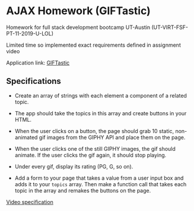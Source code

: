 # AJAX Homework (GIFTastic)

Homework for full stack development bootcamp UT-Austin (UT-VIRT-FSF-PT-11-2019-U-LOL)

Limited time so implemented exact requirements defined in assignment video

Application link: [GIFTastic](https://williamstephan.github.io/GifTastic//)

## Specifications

* Create an array of strings with each element a component of a related topic.

* The app should take the topics in this array and create buttons in your HTML.

* When the user clicks on a button, the page should grab 10 static, non-animated gif images from the GIPHY API and place them on the page.

* When the user clicks one of the still GIPHY images, the gif should animate. If the user clicks the gif again, it should stop playing.

* Under every gif, display its rating (PG, G, so on).

* Add a form to your page that takes a value from a user input box and adds it to your `topics` array. Then make a function call that takes each topic in the array and remakes the buttons on the page.

[Video specification](https://youtu.be/BqreERTLjgQ)